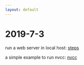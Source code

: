 ```yaml
---
layout: default
---
```


<h1> 2019-7-3</h1>
run a web server in local host: <a href="https://zhu-dong.github.io/_webserver.md">steps</a>

a simple example to run nvcc: <a href="https://zhu-dong.github.io/nvcc.md">nvcc</a>
